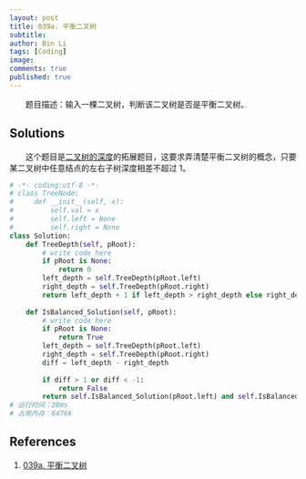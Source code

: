 ```yaml
---
layout: post
title: 039a. 平衡二叉树
subtitle:
author: Bin Li
tags: [Coding]
image: 
comments: true
published: true
---
```


　　题目描述：输入一棵二叉树，判断该二叉树是否是平衡二叉树。

## Solutions
　　这个题目是[二叉树的深度](https://www.nowcoder.com/2019-04-18-(039)-二叉树的深度/)的拓展题目，这要求弄清楚平衡二叉树的概念，只要某二叉树中任意结点的左右子树深度相差不超过 1。

```python
# -*- coding:utf-8 -*-
# class TreeNode:
#     def __init__(self, x):
#         self.val = x
#         self.left = None
#         self.right = None
class Solution:
    def TreeDepth(self, pRoot):
        # write code here
        if pRoot is None:
            return 0
        left_depth = self.TreeDepth(pRoot.left)
        right_depth = self.TreeDepth(pRoot.right)
        return left_depth + 1 if left_depth > right_depth else right_depth + 1
    
    def IsBalanced_Solution(self, pRoot):
        # write code here
        if pRoot is None:
            return True
        left_depth = self.TreeDepth(pRoot.left)
        right_depth = self.TreeDepth(pRoot.right)
        diff = left_depth - right_depth
        
        if diff > 1 or diff < -1:
            return False
        return self.IsBalanced_Solution(pRoot.left) and self.IsBalanced_Solution(pRoot.right)
# 运行时间：28ms
# 占用内存：6476k
```

## References
1. [039a. 平衡二叉树](https://www.nowcoder.com/practice/8b3b95850edb4115918ecebdf1b4d222?tpId=13&tqId=11192&rp=1&ru=%2Fta%2Fcoding-interviews&qru=%2Fta%2Fcoding-interviews%2Fquestion-ranking&tPage=2)